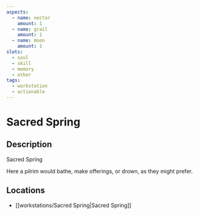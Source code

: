 ```yaml
---
aspects: 
  - name: nectar
    amount: 1
  - name: grail
    amount: 1
  - name: moon
    amount: 1
slots: 
  - soul
  - skill
  - memory
  - other
tags: 
  - workstation
  - actionable
---
```


# Sacred Spring

## Description
Sacred Spring

Here a pilrim would bathe, make offerings, or drown, as they might prefer.
## Locations
- [[workstations/Sacred Spring|Sacred Spring]]